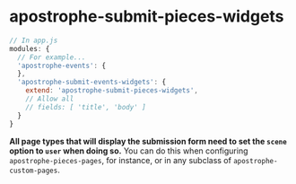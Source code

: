 # apostrophe-submit-pieces-widgets

```javascript
// In app.js
modules: {
  // For example...
  'apostrophe-events': {
  },
  'apostrophe-submit-events-widgets': {
    extend: 'apostrophe-submit-pieces-widgets',
    // Allow all
    // fields: [ 'title', 'body' ]
  }
}
```

**All page types that will display the submission form need to set the `scene` option to `user` when doing so.** You can do this when configuring `apostrophe-pieces-pages`, for instance, or in any subclass of `apostrophe-custom-pages`.
